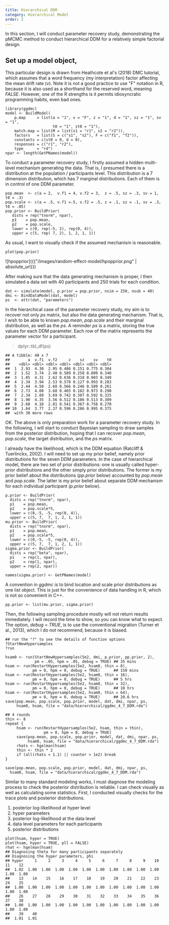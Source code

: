 ```yaml
---
title: Hierarchical DDM
category: Hierarchical Model
order: 2
---
```


In this section, I will conduct parameter recovery study, demonstrating
the pMCMC method to conduct hierarchical DDM for a relatively simple
factorial design.


## Set up a model object,
This particular design is drawn from Heathcote et al's (2018) DMC tutorial,
which assumes that a word frequency (my interpretation) factor affecting
the mean drift rate (_v_). Note it is not a good practice to use "F" notation
in R, because it is also used as a shorthand for the reserved word,
meaning _FALSE_. However, one of the R strengths is it permits
idiosyncratic programming habits, even bad ones.

```
library(ggdmc)
model <- BuildModel(
    p.map     = list(a = "1", v = "F", z = "1", d = "1", sz = "1", sv = "1",
                     t0 = "1", st0 = "1"),
    match.map = list(M = list(s1 = "r1", s2 = "r2")),
    factors   = list(S = c("s1", "s2"), F = c("f1", "f2")),
    constants = c(st0 = 0, d = 0),
    responses = c("r1", "r2"),
    type      = "rd")
npar <- length(GetPNames(model))
```

To conduct a parameter recovery study, I firstly assumed a hidden
multi-level mechanism generating the data. That is, I presumed
there is a distribution at the population / participants level. This
distribution is a 7 dimension distribution, which has 7 marginal
distributions.  Each of them is in control of one DDM parameter.

```
pop.mean  <- c(a = 2,  v.f1 = 4, v.f2 = 3,  z = .5, sz = .3, sv = 1,  t0 = .3)
pop.scale <- c(a = .5, v.f1 =.5, v.f2 = .5, z = .1, sz = .1, sv = .3, t0 = .05)
pop.prior <- BuildPrior(
   dists = rep("tnorm", npar),
   p1    = pop.mean,
   p2    = pop.scale,
   lower = c(0, rep(-5, 2), rep(0, 4)),
   upper = c(5, rep( 7, 2), 1, 2, 1, 1))
```

As usual, I want to visually check if the assumed mechanism is reasonable.
```
plot(pop.prior)
```

![hpopprior]({{"/images/random-effect-model/hpopprior.png" | absolute_url}})


After making sure that the data generating mechanism is proper, I then
simulated a data set with 40 participants and 250 trials for each
condition.

```
dat <- simulate(model, p.prior = pop.prior, nsim = 250, nsub = 40)
dmi <- BindDataModel(dat, model)
ps  <- attr(dat, "parameters")
```

In the hierarchical case of the parameter recovery study, my aim
is to recover not only _ps_ matrix, but also the data generating
mechanism.  That is, I wish to be able to known _pop.mean_,
_pop.scale_ and their marginal distribution, as well as the _ps_.
A reminder _ps_ is a matrix, storing the true values for each
DDM parameter. Each row of the matrix represents the parameter
vector for a participant.

> dplyr::tbl_df(ps)


```
## A tibble: 40 x 7
##        a  v.f1  v.f2     z    sz    sv    t0
##    <dbl> <dbl> <dbl> <dbl> <dbl> <dbl> <dbl>
##  1  2.93  4.30  2.95 0.486 0.151 0.775 0.304
##  2  1.52  3.74  2.40 0.589 0.258 0.809 0.340
##  3  1.85  4.31  2.62 0.636 0.318 0.903 0.349
##  4  2.34  3.94  2.53 0.578 0.127 0.993 0.283
##  5  2.44  4.50  2.68 0.566 0.246 0.589 0.261
##  6  2.73  4.08  3.68 0.465 0.182 0.973 0.290
##  7  2.34  2.89  3.69 0.742 0.307 0.592 0.325
##  8  1.90  4.35  3.56 0.512 0.186 0.513 0.309
##  9  2.60  4.18  2.81 0.541 0.367 0.758 0.270
## 10  1.64  3.77  2.37 0.596 0.286 0.995 0.375
##  with 30 more rows
```

OK. The above is only preparation work for a parameter recovery study.
In the following, I will start to conduct Bayesian sampling to
draw samples from the posterior distribution, hoping that I
can recover _pop.mean_, _pop.scale_, the target distribution, and
the _ps_ matrix.

I already have the likelihood, which is the DDM equation (Ratcliff &
Tuerlinckx, 2002). I will need to set up my prior belief, namely
prior distributions for the seven DDM parameters. In the case of
hierarchical model, there are two set of prior distributions: one is
usually called hyper-prior distributions  and the other simply prior
distributions.  The former is my prior belief about the distributions
(_pp.prior_ below) accounted by _pop.mean_ and _pop.scale_. The latter 
is my prior belief about separate DDM mechanism for each individual
participant (_p.prior_ below).

```
p.prior <- BuildPrior(
  dists = rep("tnorm", npar),
  p1    = pop.mean,
  p2    = pop.scale*5,
  lower = c(0,-5, -5, rep(0, 4)),
  upper = c(5, 7,  7, 1, 2, 1, 1))
mu.prior <- BuildPrior(
  dists = rep("tnorm", npar),
  p1    = pop.mean,
  p2    = pop.scale*5,
  lower = c(0,-5, -5, rep(0, 4)),
  upper = c(5, 7,  7, 1, 2, 1, 1))
sigma.prior <- BuildPrior(
  dists = rep("beta", npar),
  p1    = rep(1, npar),
  p2    = rep(1, npar),
  upper = rep(2, npar))

names(sigma.prior) <- GetPNames(model)
```


A convention in _ggdmc_ is to bind location and scale prior distributions
as one list object. This is just for the convenience of data handling
in R, which is not so convenient in C++.
```
pp.prior <- list(mu.prior, sigma.prior)
```


Then, the following sampling procedure mostly will not return results
immediately. I will record the time to show, so you can know what to
expect.  The option, _debug = TRUE_, is to use the conventional
migration (Turner et al., 2013), which I do not recommend,
because it is biased.

```
## run the "?" to see the details of function options
?StartNewHypersamples
?run

hsam0 <- run(StartNewHypersamples(5e2, dmi, p.prior, pp.prior, 2),
             pm = .05, hpm = .05, debug = TRUE) ## 35 mins
hsam <- run(RestartHypersamples(5e2, hsam0, thin = 8),
            pm = 0, hpm = 0, debug = TRUE)      ## 150 mins
hsam <- run(RestartHypersamples(5e2, hsam0, thin = 16),
            pm = 0, hpm = 0, debug = TRUE)      ## 5 hrs
hsam <- run(RestartHypersamples(5e2, hsam0, thin = 32),
            pm = 0, hpm = 0, debug = TRUE)      ## 10 hrs
hsam <- run(RestartHypersamples(5e2, hsam0, thin = 64),
            pm = 0, hpm = 0, debug = TRUE)      ## 20.6 hrs
save(pop.mean, pop.scale, pop.prior, model, dat, dmi, npar, ps,
     hsam0, hsam, file = "data/hierarchical/ggdmc_4_7_DDM.rda")

## 4 rounds
thin <- 8
repeat {
     hsam <- run(RestartHypersamples(5e2, hsam, thin = thin),
                 pm = 0, hpm = 0, debug = TRUE)
     save(pop.mean, pop.scale, pop.prior, model, dat, dmi, npar, ps,
          hsam0, hsam, file = "data/hierarchical/ggdmc_4_7_DDM.rda")
     rhats <- hgelman(hsam)
     thin <- thin * 2
     if (all(rhats < 1.1) || counter > 1e2) break
}

save(pop.mean, pop.scale, pop.prior, model, dat, dmi, npar, ps,
  hsam0, hsam, file = "data/hierarchical/ggdmc_4_7_DDM.rda")
```

Similar to many standard modeling works, I must diagnose the
modeling process to check the posterior distribution is reliable. I
can check visually as well as calculating some statistics. First,
I conducted visually checks for the trace plots and posterior
distributions.

1. posterior log-likelihood at hyper level
2. hyper parameters
3. posterior log-likelihood at the data level
4. data level parameters for each participants
5. posterior distributions


```
plot(hsam, hyper = TRUE)
plot(hsam, hyper = TRUE, pll = FALSE)
rhat <- hgelman(hsam)
## Diagnosing theta for many participants separately
## Diagnosing the hyper parameters, phi
## hyper     1     2     3     4     5     6     7     8     9    10    11    12
##  1.02  1.00  1.00  1.00  1.00  1.00  1.00  1.00  1.00  1.00  1.00  1.00  1.00
##    13    14    15    16    17    18    19    20    21    22    23    24    25
##  1.00  1.00  1.00  1.00  1.00  1.00  1.00  1.00  1.00  1.00  1.00  1.00  1.00
##    26    27    28    29    30    31    32    33    34    35    36    37    38
##  1.00  1.00  1.00  1.00  1.00  1.00  1.00  1.00  1.00  1.00  1.00  1.00  1.00
##    39    40
##  1.01  1.01
```
